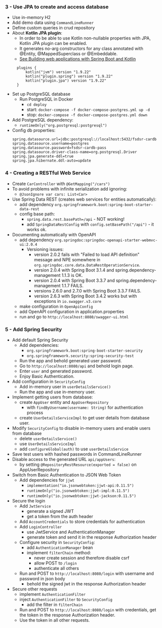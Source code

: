 ### 3 - Use JPA to create and access database

- Use in-memory H2
- Add demo data using `CommandLineRunner`
- Define custom queries in crud repository
- About **Kotlin JPA plugin**:
  - In order to be able to use Kotlin non-nullable properties with JPA, Kotlin JPA plugin can be enabled. 
  - It generates no-arg constructors for any class annotated with @Entity, @MappedSuperclass or @Embeddable.
  - [See Building web applications with Spring Boot and Kotlin](https://spring.io/guides/tutorials/spring-boot-kotlin)
  ```
    plugins {
        kotlin("jvm") version "1.9.22"
        kotlin("plugin.spring") version "1.9.22"
        kotlin("plugin.jpa") version "1.9.22"
    }
    ```
- Set up PostgreSQL database 
  - Run PostgreSQL in Docker
    - `cd deploy`
    - start: `docker-compose -f docker-compose-postgres.yml up -d`
    - stop: `docker-compose -f docker-compose-postgres.yml down`
- Add PostgreSQL dependency:
  - `runtimeOnly("org.postgresql:postgresql")`
- Config db properties:
  ```properties
  spring.datasource.url=jdbc:postgresql://localhost:5432/fsdsr-cardb
  spring.datasource.username=postgres
  spring.datasource.password=fsdsr-cardb-pass
  spring.datasource.driver-class-name=org.postgresql.Driver
  spring.jpa.generate-ddl=true
  spring.jpa.hibernate.ddl-auto=update
  ```

### 4 - Creating a RESTful Web Service

- Create `CarController` with `@GetMapping("/cars")`
- To avoid problems with infinite serialization add ignoring:
  - `@JsonIgnore var cars: List<Car>`
- Use Spring Data REST (creates web services for entities automatically):
  - add dependency `org.springframework.boot:spring-boot-starter-data-rest`
  - config base path:
    - `spring.data.rest.basePath=/api` - NOT working!
    - add `SpringDataRestConfig` with `config.setBasePath("/api")` - it works ok.
- Documenting automatically with OpenAPI 
  - add dependency `org.springdoc:springdoc-openapi-starter-webmvc-ui:2.0.4`
    - Versioning issues: 
      - version 2.0.2 fails with "Failed to load API definition" message and NPE somewhere in `org.springdoc.core.data.DataRestOperationService`.
      - version 2.0.4 with Spring Boot 3.1.4 and spring.dependency-management 1.1.3 is OK.
      - version 2.0.4 with Spring Boot 3.3.7 and spring.dependency-management 1.1.7 FAILS.
      - versions 2.6.0 and 2.7.0 with Spring Boot 3.3.7 FAILS.
      - version 2.6.3 with Spring Boot 3.4.2 works but with exceptions in `io.swagger.v3.core`
  - make configuration in `OpenApiConfig`
  - add OpenAPI configuration in application.properties
  - run and go to `http://localhost:8080/swagger-ui.html`

### 5 - Add Spring Security

- Add default Spring Security
  - Add dependencies:
    - `org.springframework.boot:spring-boot-starter-security`
    - `org.springframework.security:spring-security-test`
  - Run the app and behold generated user password.
  - Go to `http://localhost:8080/api` and behold login page.
  - Enter `user` and generated password.
  - Enjoy Basic Authentication.
- Add configuration in `SecurityConfig`
  - Add in-memory user in `userDetailsService()`
  - Run the app and use in-memory user.
- Implement getting users from database:
  - create `AppUser` entity and `AppUserRepository`
    - with `findByUsername(username: String)` for authentication process
  - create `UserDetailsServiceImpl` to get user details from database user.
- Modify `SecurityConfig` to disable in-memory users and enable users from database
  - delete `userDetailsService()`
  - use `UserDetailsServiceImpl`
  - add `configureGlobal(auth)` to use `userDetailsService`
- Save test users with hashed passwords in CommandLineRunner
- Disable access to the generated URL `api/appUsers`:
  - by setting `@RepositoryRestResource(exported = false)` on AppUserRepository
- Switch from Basic Authentication to JSON Web Token
  - Add dependencies for `jjwt`
    - `implementation("io.jsonwebtoken:jjwt-api:0.11.5")`
    - `runtimeOnly("io.jsonwebtoken:jjwt-impl:0.11.5")`
    - `runtimeOnly("io.jsonwebtoken:jjwt-jackson:0.11.5")`
- Secure the login
  - Add `JwtService`
    - generate a signed JWT
    - get a token from the auth header
  - Add `AccountCredentials` to store credentials for authentication
  - Add `LoginController`
    - use JwtService and AuthenticationManager
    - generate token and send it in the response Authorization header
  - Configure security in `SecurityConfig`: 
    - add `AuthenticationManager` bean
    - implement `filterChain` method:
      - never create session and therefore disable csrf
      - allow POST to `/login`
      - authenticate all others
  - Run and POST to `http://localhost:8080/login` with username and password in json body
    - behold the signed jwt in the response Authorization header
- Secure other requests
  - implement `AuthenticationFilter`
  - inject `AuthenticationFilter` to `SecurityConfig`
    - add the filter in `filterChain`
  - Run and POST to `http://localhost:8080/login` with credentials, get the token in the response Authorization header.
  - Use the token in all other requests.